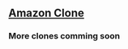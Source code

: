 <a href = "https://clone-b8fd4.firebaseapp.com/"><h2> Amazon Clone</h2></a>

### More clones comming soon
